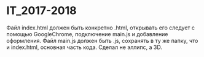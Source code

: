 # IT_2017-2018
Файл index.html должен быть конкретно .html, открывать его следует с помощью GoogleChrome, подключение main.js и добавление оформления.
Файл main.js должен быть .js, сохранять в ту же папку, что и index.html, основная часть кода.
Сделал не эллипс, а 3D.
